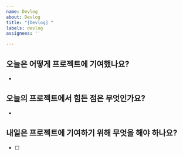```yaml
---
name: Devlog
about: Devlog
title: "[Devlog] "
labels: devlog
assignees: ''

---
```


## 오늘은 어떻게 프로젝트에 기여했나요?
- 

## 오늘의 프로젝트에서 힘든 점은 무엇인가요?
- 

## 내일은 프로젝트에 기여하기 위해 무엇을 해야 하나요?
- [ ]
